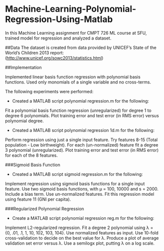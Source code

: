 # Machine-Learning-Polynomial-Regression-Using-Matlab
In this Machine Learning assignment for CMPT 726 ML course at SFU, trained model for regression and analyzed a dataset.


##Data
The dataset is created from data provided by UNICEF’s State of the World’s Children 2013 report:
(http://www.unicef.org/sowc2013/statistics.html)


##Implementation


Implemented linear basis function regression with polynomial basis functions. Used only monomials of a single variable and no cross-terms.


The following experiments were performed:

* Created a MATLAB script polynomial regression.m for the following:


Fit a polynomial basis function regression (unregularized) for degree 1 to degree 6 polynomials.
Plot training error and test error (in RMS error) versus polynomial degree.

* Created a MATLAB script polynomial regression 1d.m for the following:


Perform regression using just a single input feature.
Try features 8-15 (Total population - Low birthweight). For each (un-normalized) feature fit
a degree 3 polynomial (unregularized).
Plot training error and test error (in RMS error) for each of the 8 features.

###Sigmoid Basis Function

*  Created a MATLAB script sigmoid regression.m for the following:


Implement regression using sigmoid basis functions for a single input feature. Use two
sigmoid basis functions, with µ = 100, 10000 and s = 2000. Include a bias term. Use
un-normalized features.
Fit this regression model using feature 11 (GNI per capita).

###Regularized Polynomial Regression

* Create a MATLAB script polynomial regression reg.m for the following:


Implement L2-regularized regression. Fit a degree 2 polynomial using λ = {0, .01, .1, 1, 10, 102, 103, 104}.
Use normalized features as input. Use 10-fold cross-validation to decide on the best value
for λ. Produce a plot of average validation set error versus λ. Use a semilogx plot, putting
λ on a log scale.
